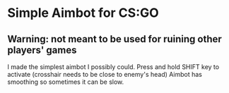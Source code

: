 # Simple Aimbot for CS:GO

## Warning: not meant to be used for ruining other players' games

I made the simplest aimbot I possibly could. Press and hold SHIFT key to activate (crosshair needs to be close to enemy's head)
Aimbot has smoothing so sometimes it can be slow.
